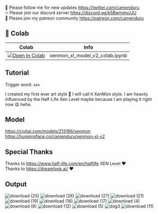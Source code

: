 🐣 Please follow me for new updates https://twitter.com/camenduru <br />
🔥 Please join our discord server https://discord.gg/k5BwmmvJJU <br />
🥳 Please join my patreon community https://patreon.com/camenduru <br />

## 🦒 Colab

| Colab | Info
| --- | --- |
[![Open In Colab](https://colab.research.google.com/assets/colab-badge.svg)](https://colab.research.google.com/github/camenduru/xenmon-xl-model-colab/blob/main/xenmon_xl_model_v2_colab.ipynb) | xenmon_xl_model_v2_colab.ipynb

## Tutorial
Trigger word: `xen`

I created my first-ever art style 🥳 I will call it XenMon style. I am heavily influenced by the Half-Life Xen Level maybe because I am playing it right now 😋 hehe.

## Model
https://civitai.com/models/213166/xenmon <br />
https://huggingface.co/camenduru/xenmon-xl-v2 <br />

## Special Thanks
Thanks to https://www.half-life.com/en/halflife XEN Level ❤ <br />
Thanks to https://dreamlook.ai/ ❤ <br />

## Output

![download (25)](https://github.com/camenduru/xenmon-xl-model-colab/assets/54370274/64414562-5042-4f08-9709-acc16bb53c70)
![download (26)](https://github.com/camenduru/xenmon-xl-model-colab/assets/54370274/20d1b34d-3a9c-4105-9f4c-f93bc54d97bb)
![download (27)](https://github.com/camenduru/xenmon-xl-model-colab/assets/54370274/612008f6-429f-46e2-bfdc-2f620eff3f08)
![download (21)](https://github.com/camenduru/xenmon-xl-model-colab/assets/54370274/c705f9ee-694b-4316-aa45-9304ae547982)
![download (19)](https://github.com/camenduru/xenmon-xl-model-colab/assets/54370274/c0e031ac-82fb-4def-80e5-8d44fa0c122e)
![download (16)](https://github.com/camenduru/xenmon-xl-model-colab/assets/54370274/cf51e4ea-a0ed-4b52-a85c-5411fc1b37c9)
![download (17)](https://github.com/camenduru/xenmon-xl-model-colab/assets/54370274/1d94dcef-dffa-404e-b7e3-f788e11a3dff)
![download (4)](https://github.com/camenduru/xenmon-xl-model-colab/assets/54370274/6b55b58c-10c5-4231-a772-4bf395bfa1cb)
![download (9)](https://github.com/camenduru/xenmon-xl-model-colab/assets/54370274/05333407-a89f-4bce-abf5-7b88f3b19901)
![download (12)](https://github.com/camenduru/xenmon-xl-model-colab/assets/54370274/38b3efb3-2b1e-46cc-8a06-5ff09fc06b13)
![download (5)](https://github.com/camenduru/xenmon-xl-model-colab/assets/54370274/2d64426f-c7e0-402d-8ca7-7bda43923528)
![dog3](https://github.com/camenduru/xenmon-xl-model-colab/assets/54370274/f316aa1e-7861-465d-b390-28b8eb12d3f6)
![download (11)](https://github.com/camenduru/xenmon-xl-model-colab/assets/54370274/887afbea-5881-4d3b-be4f-1942f2dff216)
